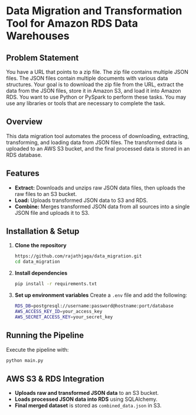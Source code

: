 # Data Migration and Transformation Tool for Amazon RDS Data Warehouses

## Problem Statement

You have a URL that points to a zip file. The zip file contains multiple JSON files. The JSON files contain multiple documents with various data structures. Your goal is to download the zip file from the URL, extract the data from the JSON files, store it in Amazon S3, and load it into Amazon RDS. You want to use Python or PySpark to perform these tasks. You may use any libraries or tools that are necessary to complete the task.

## Overview

This data migration tool automates the process of downloading, extracting, transforming, and loading data from JSON files. The transformed data is uploaded to an AWS S3 bucket, and the final processed data is stored in an RDS database.

## Features

- **Extract:** Downloads and unzips raw JSON data files, then uploads the raw files to an S3 bucket.
- **Load:** Uploads transformed JSON data to S3 and RDS.
- **Combine:** Merges transformed JSON data from all sources into a single JSON file and uploads it to S3.

## Installation & Setup

1. **Clone the repository**

   ```sh
   https://github.com/rajathjaga/data_migration.git
   cd data_migration
   ```

2. **Install dependencies**

   ```sh
   pip install -r requirements.txt
   ```

3. **Set up environment variables**
   Create a `.env` file and add the following:

   ```sh
   RDS_DB=postgresql://username:password@hostname:port/database
   AWS_ACCESS_KEY_ID=your_access_key
   AWS_SECRET_ACCESS_KEY=your_secret_key
   ```

## Running the  Pipeline

Execute the pipeline with:

```sh
python main.py
```

## AWS S3 & RDS Integration

- **Uploads raw and transformed JSON data** to an S3 bucket.
- **Loads processed JSON data into RDS** using SQLAlchemy.
- **Final merged dataset** is stored as `combined_data.json` in S3.


